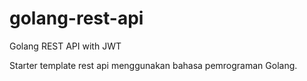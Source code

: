 # golang-rest-api
Golang REST API with JWT 

Starter template rest api menggunakan bahasa pemrograman Golang.
